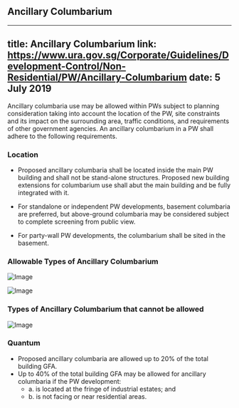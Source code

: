 
## Ancillary Columbarium
---
title: Ancillary Columbarium
link: https://www.ura.gov.sg/Corporate/Guidelines/Development-Control/Non-Residential/PW/Ancillary-Columbarium
date: 5 July 2019
---

Ancillary columbaria use may be allowed within PWs subject to planning consideration taking into account the location of the PW, site constraints and its impact on the surrounding area, traffic conditions, and requirements of other government agencies. An ancillary columbarium in a PW shall adhere to the following requirements.

### Location

- Proposed ancillary columbaria shall be located inside the main PW building and shall not be stand-alone structures. Proposed new building extensions for columbarium use shall abut the main building and be fully integrated with it.

- For standalone or independent PW developments, basement columbaria are preferred, but above-ground columbaria may be considered subject to complete screening from public view.

- For party-wall PW developments, the columbarium shall be sited in the basement.

### Allowable Types of Ancillary Columbarium

![Image](https://www.ura.gov.sg/-/media/Corporate/Guidelines/Development-control/Others/PW05_Ancillary_Columbarium_A_allowed.jpg?h=100%25&w=100%25)

![Image](https://www.ura.gov.sg/-/media/Corporate/Guidelines/Development-control/Others/PW06_Ancillary_Columbarium_B_allowed.jpg?h=100%25&w=100%25)

### Types of Ancillary Columbarium that cannot be allowed

![Image](https://www.ura.gov.sg/-/media/Corporate/Guidelines/Development-control/Others/PW07_Ancillary_Columbarium_C_NOT_allowed.jpg?h=100%25&w=100%25)

### Quantum

- Proposed ancillary columbaria are allowed up to 20% of the total building GFA.
- Up to 40% of the total building GFA may be allowed for ancillary columbaria if the PW development:
  - a. is located at the fringe of industrial estates; and
  - b. is not facing or near residential areas.
